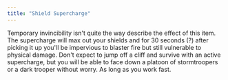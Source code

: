```yaml
---
title: "Shield Supercharge"
---
```


Temporary invincibility isn't quite the way describe the effect of this item. The supercharge will max out your shields and for 30 seconds (?) after picking it up you'll be impervious to blaster fire but still vulnerable to physical damage. Don't expect to jump off a cliff and survive with an active supercharge, but you will be able to face down a platoon of stormtroopers or a dark trooper without worry. As long as you work fast.